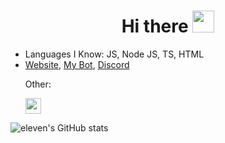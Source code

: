 <h1 align="center">Hi there <img src="https://media.tenor.com/images/dc6f6c34607462dd22571347ce23957e/tenor.gif" height="35px"></h1>

<ul>
  <li>Languages I Know: JS, Node JS, TS, HTML</li>
  <li><a target="_blank" href="https://eleven11.cf">Website</a>, <a target="_blank" href="https://naturalbot.xyz/">My Bot</a>, <a target="_blank" href="https://discord.gg/roxybotlist">Discord</a></li>
  <p>Other:</p>
  <a target="_blank" href="https://www.instagram.com/yasincakmak.x/"><img height="25px" src="https://upload.wikimedia.org/wikipedia/commons/thumb/e/e7/Instagram_logo_2016.svg/768px-Instagram_logo_2016.svg.png"></a>
</ul>

![eleven's GitHub stats](https://github-readme-stats.vercel.app/api?username=eleventhe&show_icons=true&theme=radical)
<br>

